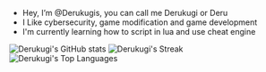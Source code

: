 - Hey, I’m @Derukugis, you can call me Derukugi or Deru
- I Like cybersecurity, game modification and game development
- I'm currently learning how to script in lua and use cheat engine

![Derukugi's GitHub stats](https://github-readme-stats.vercel.app/api?username=derukugis&show_icons=true&theme=tokyonight) ![Derukugi's Streak](https://github-readme-streak-stats.herokuapp.com/?user=Derukugi&theme=tokyonight&hide_border=false) 
<break>
![Derukugi's Top Languages](https://github-readme-stats.vercel.app/api/top-langs/?username=Derukugis&theme=tokyonight&show_icons=true&hide_border=false&layout=compact)

